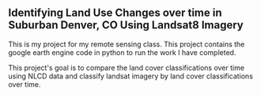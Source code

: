 ## Identifying Land Use Changes over time in Suburban Denver, CO Using Landsat8 Imagery


This is my project for my remote sensing class. This project contains the google earth engine code in python to run the work I have completed. 

This project's goal is to compare the land cover classifications over time using NLCD data and classify landsat imagery by land cover classifications over time.